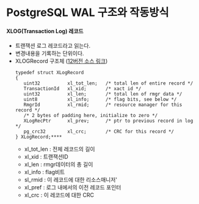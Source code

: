 # PostgreSQL WAL 구조와 작동방식

#### XLOG(Transaction Log) 레코드
- 트랜잭션 로그 레코드라고 읽는다.
- 변경내용을 기록하는 단위이다.
- XLOGRecord 구조체 ([12버전 소스 링크](https://github.com/postgres/postgres/blob/REL_12_STABLE/src/include/access/xlogrecord.h))
  ```
  typedef struct XLogRecord
  {
     uint32          xl_tot_len;   /* total len of entire record */
     TransactionId   xl_xid;       /* xact id */
     uint32          xl_len;       /* total len of rmgr data */
     uint8           xl_info;      /* flag bits, see below */
     RmgrId          xl_rmid;      /* resource manager for this record */
     /* 2 bytes of padding here, initialize to zero */
     XLogRecPtr      xl_prev;      /* ptr to previous record in log */
     pg_crc32        xl_crc;       /* CRC for this record */
  } XLogRecord;****
  ```
  - xl_tot_len : 전체 레코드의 길이
  - xl_xid : 트랜잭션ID
  - xl_len : rmgr데이터의 총 길이
  - xl_info : flag비트
  - sl_rmid : 이 레코드에 대한 리소스매니저'
  - xl_pref : 로그 내에서의 이전 레코드 포인터
  - xl_crc : 이 레코드에 대한 CRC


